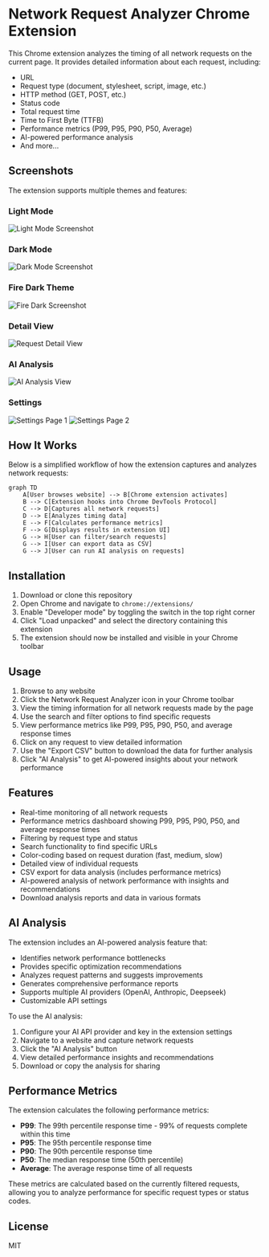 # Network Request Analyzer Chrome Extension

This Chrome extension analyzes the timing of all network requests on the current page. It provides detailed information about each request, including:

- URL
- Request type (document, stylesheet, script, image, etc.)
- HTTP method (GET, POST, etc.)
- Status code
- Total request time
- Time to First Byte (TTFB)
- Performance metrics (P99, P95, P90, P50, Average)
- AI-powered performance analysis
- And more...

## Screenshots

The extension supports multiple themes and features:

### Light Mode
![Light Mode Screenshot](images/light.jpg)

### Dark Mode
![Dark Mode Screenshot](images/dark.jpg)

### Fire Dark Theme
![Fire Dark Screenshot](images/firedark.jpg)

### Detail View
![Request Detail View](images/detail.jpg)

### AI Analysis
![AI Analysis View](images/ai-analysis.jpg)

### Settings
![Settings Page 1](images/setting_01.jpg)
![Settings Page 2](images/setting_02.jpg)

## How It Works

Below is a simplified workflow of how the extension captures and analyzes network requests:

```mermaid
graph TD
    A[User browses website] --> B[Chrome extension activates]
    B --> C[Extension hooks into Chrome DevTools Protocol]
    C --> D[Captures all network requests]
    D --> E[Analyzes timing data]
    E --> F[Calculates performance metrics]
    F --> G[Displays results in extension UI]
    G --> H[User can filter/search requests]
    G --> I[User can export data as CSV]
    G --> J[User can run AI analysis on requests]
```

## Installation

1. Download or clone this repository
2. Open Chrome and navigate to `chrome://extensions/`
3. Enable "Developer mode" by toggling the switch in the top right corner
4. Click "Load unpacked" and select the directory containing this extension
5. The extension should now be installed and visible in your Chrome toolbar

## Usage

1. Browse to any website
2. Click the Network Request Analyzer icon in your Chrome toolbar
3. View the timing information for all network requests made by the page
4. Use the search and filter options to find specific requests
5. View performance metrics like P99, P95, P90, P50, and average response times
6. Click on any request to view detailed information
7. Use the "Export CSV" button to download the data for further analysis
8. Click "AI Analysis" to get AI-powered insights about your network performance

## Features

- Real-time monitoring of all network requests
- Performance metrics dashboard showing P99, P95, P90, P50, and average response times
- Filtering by request type and status
- Search functionality to find specific URLs
- Color-coding based on request duration (fast, medium, slow)
- Detailed view of individual requests
- CSV export for data analysis (includes performance metrics)
- AI-powered analysis of network performance with insights and recommendations
- Download analysis reports and data in various formats

## AI Analysis

The extension includes an AI-powered analysis feature that:

- Identifies network performance bottlenecks
- Provides specific optimization recommendations
- Analyzes request patterns and suggests improvements
- Generates comprehensive performance reports
- Supports multiple AI providers (OpenAI, Anthropic, Deepseek)
- Customizable API settings

To use the AI analysis:
1. Configure your AI API provider and key in the extension settings
2. Navigate to a website and capture network requests
3. Click the "AI Analysis" button
4. View detailed performance insights and recommendations
5. Download or copy the analysis for sharing

## Performance Metrics

The extension calculates the following performance metrics:

- **P99**: The 99th percentile response time - 99% of requests complete within this time
- **P95**: The 95th percentile response time
- **P90**: The 90th percentile response time
- **P50**: The median response time (50th percentile)
- **Average**: The average response time of all requests

These metrics are calculated based on the currently filtered requests, allowing you to analyze performance for specific request types or status codes.

## License

MIT